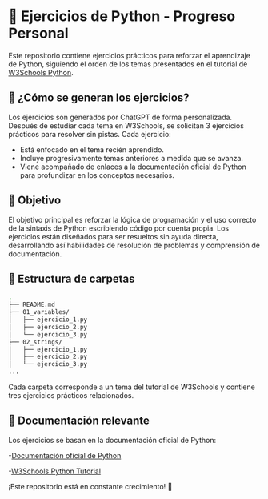# 🐍 Ejercicios de Python - Progreso Personal

Este repositorio contiene ejercicios prácticos para reforzar el aprendizaje de Python, siguiendo el orden de los temas presentados en el tutorial de [W3Schools Python](https://www.w3schools.com/python/).

## 📘 ¿Cómo se generan los ejercicios?

Los ejercicios son generados por ChatGPT de forma personalizada. Después de estudiar cada tema en W3Schools, se solicitan 3 ejercicios prácticos para resolver sin pistas. Cada ejercicio:

- Está enfocado en el tema recién aprendido.
- Incluye progresivamente temas anteriores a medida que se avanza.
- Viene acompañado de enlaces a la documentación oficial de Python para profundizar en los conceptos necesarios.

## 🧠 Objetivo

El objetivo principal es reforzar la lógica de programación y el uso correcto de la sintaxis de Python escribiendo código por cuenta propia. Los ejercicios están diseñados para ser resueltos sin ayuda directa, desarrollando así habilidades de resolución de problemas y comprensión de documentación.

## 📂 Estructura de carpetas

```bash
.
├── README.md
├── 01_variables/
│   ├── ejercicio_1.py
│   ├── ejercicio_2.py
│   └── ejercicio_3.py
├── 02_strings/
│   ├── ejercicio_1.py
│   ├── ejercicio_2.py
│   └── ejercicio_3.py
...
```
Cada carpeta corresponde a un tema del tutorial de W3Schools y contiene tres ejercicios prácticos relacionados.

##  📎 Documentación relevante

Los ejercicios se basan en la documentación oficial de Python:

-[Documentación oficial de Python](https://docs.python.org/3/)

-[W3Schools Python Tutorial](https://www.w3schools.com/python/)

¡Este repositorio está en constante crecimiento! 💪